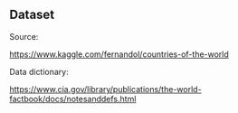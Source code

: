 ## Dataset

Source:

https://www.kaggle.com/fernandol/countries-of-the-world

Data dictionary:

https://www.cia.gov/library/publications/the-world-factbook/docs/notesanddefs.html
